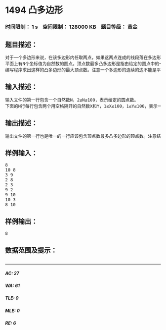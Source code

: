 # 1494 凸多边形   
### 时间限制： 1 s&nbsp;&nbsp;&nbsp;&nbsp;空间限制： 128000 KB&nbsp;&nbsp;&nbsp;&nbsp;题目等级： 黄金  
## 题目描述：  

<pre>
对于一个多边形来说，在该多边形内任取两点，如果这两点连成的线段落在多边形内，则称这样的多边形为凸多边形。
平面上有N个坐标值为自然数的圆点。顶点数最多凸多边形是指由给定的圆点中的一部分组成的凸多边形，它包含最大可能的顶点数。原点，即坐标内中心(0，0)必须是顶点数最多凸多边形的一个顶点。
编写程序求出这样的凸多边形的最大顶点数。注意一个多边形的连续的边不能是平行的。
</pre>
  
  
## 输入描述：  

<pre>
输入文件的第一行包含一个自然数N，2≤N≤100，表示给定的圆点数。
下面的N行每行包含两个用空格隔开的自然数X和Y，1≤X≤100，1≤Y≤100，表示一个圆点的坐标值。所有的圆点是不相同的。
</pre>
  
  
## 输出描述：  

<pre>
输出文件的第一行也是唯一的一行应该包含顶点数最多凸多边形的顶点数。注意结果应不小于3。
</pre>
  
  
## 样例输入：  

<pre>
8
10 8
3 9
2 8
2 3
9 2
9 10
10 3
8 10
</pre>
  
  
## 样例输出：  

<pre>
8
</pre>
  
  
## 数据范围及提示：  

<pre>
</pre>
  
  
***  

##### AC: 27  
##### WA: 61  
##### TLE: 0  
##### MLE: 0  
##### RE: 6  
